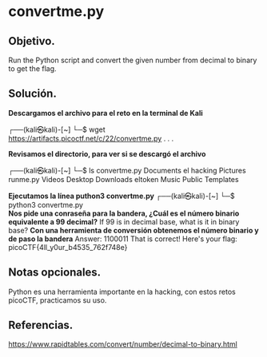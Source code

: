 # convertme.py

## Objetivo.

Run the Python script and convert the given number from decimal to binary to get the flag.

## Solución.

**Descargamos el archivo para el reto en la terminal de Kali**

┌──(kali㉿kali)-[~]
└─$ wget https://artifacts.picoctf.net/c/22/convertme.py
.
.
.

**Revisamos el directorio, para ver si se descargó el archivo**

┌──(kali㉿kali)-[~]
└─$ ls
convertme.py  Documents  el       hacking  Pictures  runme.py   Videos
Desktop       Downloads  eltoken  Music    Public    Templates
   

**Ejecutamos la línea puthon3 convertme.py**
┌──(kali㉿kali)-[~]
└─$ python3 convertme.py   
**Nos pide una conraseña para la bandera, ¿Cuál es el número binario equivalente a 99 decimal?**
If 99 is in decimal base, what is it in binary base?
**Con una herramienta de conversión obtenemos el número binario y de paso la bandera**
Answer: 1100011
That is correct! Here's your flag: picoCTF{4ll_y0ur_b4535_762f748e}

## Notas opcionales.

Python es una herramienta importante en la hacking, con estos retos picoCTF, practicamos su uso.

## Referencias.

https://www.rapidtables.com/convert/number/decimal-to-binary.html